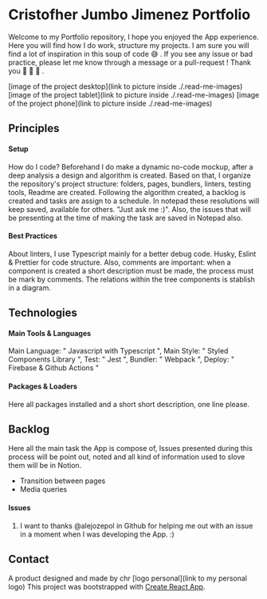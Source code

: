 # Cristofher Jumbo Jimenez Portfolio

Welcome to my Portfolio repository, I hope you enjoyed the App experience. Here you will find how I do work, structure my projects.
I am sure you will find a lot of inspiration in this soup of code :sweat_smile: .
If you see any issue or bad practice, please let me know through a message or a pull-request ! Thank you :rocket: :rocket: :rocket: .

[image of the project desktop](link to picture inside ./.read-me-images)
[image of the project tablet](link to picture inside ./.read-me-images)
[image of the project phone](link to picture inside ./.read-me-images)

## Principles

#### Setup

How do I code?
Beforehand I do make a dynamic no-code mockup, after a deep analysis a design and algorithm is created. Based on that,
I organize the repository's project structure: folders, pages, bundlers, linters, testing tools, Readme are created.
Following the algorithm created, a backlog is created and tasks are assign to a schedule. In notepad these resolutions will
keep saved, available for others. "Just ask me :)". Also, the issues that will be presenting at the time of making the task are saved in Notepad also.

#### Best Practices

About linters, I use Typescript mainly for a better debug code. Husky, Eslint & Prettier for code structure. Also, comments are
important: when a component is created a short description must be made, the process must be mark by comments. The relations within the
tree components is stablish in a diagram.

## Technologies

#### Main Tools & Languages

Main Language: " Javascript with Typescript ",
Main Style: " Styled Components Library ",
Test: " Jest ",
Bundler: " Webpack ",
Deploy: " Firebase & Github Actions "

#### Packages & Loaders

Here all packages installed and a short short description, one line please.

## Backlog

Here all the main task the App is compose of, Issues presented during this process will be point out, noted and all kind of information used to slove them will be in Notion.

- Transition between pages
- Media queries

#### Issues

1. I want to thanks @alejozepol in Github for helping me out with an issue in a moment when I was developing the App. :)

## Contact

A product designed and made by chr
[logo personal](link to my personal logo)
This project was bootstrapped with [Create React App](https://github.com/facebook/create-react-app).
